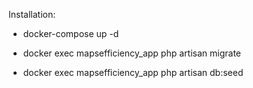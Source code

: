 Installation:

- docker-compose up -d

- docker exec mapsefficiency_app php artisan migrate
- docker exec mapsefficiency_app php artisan db:seed